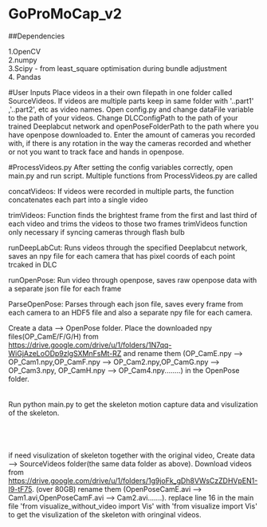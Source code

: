 # GoProMoCap_v2

##Dependencies

1.OpenCV <br /> 
2.numpy <br /> 
3.Scipy - from least_square optimisation during bundle adjustment <br /> 
4. Pandas

#User Inputs
Place videos in a their own filepath in one folder called SourceVideos. 
If videos are multiple parts keep in same folder with '..part1' ,'..part2', etc as video names.
Open config.py and change dataFile variable to the path of your videos. 
Change DLCConfigPath to the path of your trained Deeplabcut network and openPoseFolderPath to the path where you have openpose downloaded to. 
Enter the amount of cameras you recorded with, if there is any rotation in the way the cameras recorded and whether or not you want to track face and hands in openpose.
 
#ProcessVideos.py 
After setting the config variables correctly, open main.py and run script. Multiple functions from ProcessVideos.py are called

concatVideos: If videos were recorded in multiple parts, the function concatenates each part into a single video

trimVideos: Function finds the brightest frame from the first and last third of each video and trims the videos to those two frames
    trimVideos function only necessary if syncing cameras through flash bulb
    
runDeepLabCut: Runs videos through the specified Deeplabcut network, saves an npy file for each camera that has pixel coords of each point trcaked in DLC 

runOpenPose: Run video through openpose, saves raw openpose data with a separate json file for each frame

ParseOpenPose: Parses through each json file, saves every frame from each camera to an HDF5 file and also a separate npy file for each camera.


Create a data --> OpenPose folder. Place the downloaded npy files(OP_CamE/F/G/H) from https://drive.google.com/drive/u/1/folders/1N7qq-WiGjAzeLoODp9zlgSXMnFsMt-RZ and rename them (OP_CamE.npy --> OP_Cam1.npy,OP_CamF.npy --> OP_Cam2.npy,OP_CamG.npy --> OP_Cam3.npy, OP_CamH.npy --> OP_Cam4.npy........) in the OpenPose folder.
<br /> 
<br /> 
<br /> 
Run python main.py to get the skeleton motion capture data and visulization of the skeleton.<br /> 
<br /> 
<br /> 
<br /> 
<br /> 
if need visulization of skeleton together with the original video, Create data --> SourceVideos folder(the same data folder as above). Download videos from https://drive.google.com/drive/u/1/folders/1g9joFk_gDh8VWsCzZDHVpEN1-I9-tF75. (over 80GB)  rename them (OpenPoseCamE.avi --> Cam1.avi,OpenPoseCamF.avi --> Cam2.avi.......).
replace line 16 in the main file 'from visualize_without_video import Vis' with 'from visualize import Vis' to get the visulization of the skeleton with oringinal videos.
<br /> 
